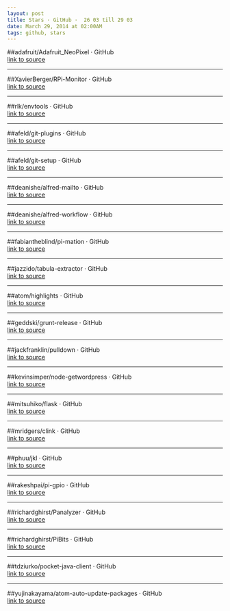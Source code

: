 ```yaml
---
layout: post
title: Stars · GitHub ·  26 03 till 29 03
date: March 29, 2014 at 02:00AM
tags: github, stars
---
```


##adafruit/Adafruit_NeoPixel · GitHub  
[link to source](http://ift.tt/1mFGEeI)   

-------------------

##XavierBerger/RPi-Monitor · GitHub  
[link to source](http://ift.tt/1izmX5W)   

-------------------

##rlk/envtools · GitHub  
[link to source](http://ift.tt/P5iePf)  

-------------------

##afeld/git-plugins · GitHub  
[link to source](http://ift.tt/1hBQwAz)  

-------------------

##afeld/git-setup · GitHub  
[link to source](http://ift.tt/1hBQwAH)  

-------------------

##deanishe/alfred-mailto · GitHub  
[link to source](http://ift.tt/1hC88wb)  

-------------------

##deanishe/alfred-workflow · GitHub  
[link to source](http://ift.tt/1hC88ME)  

-------------------

##fabiantheblind/pi-mation · GitHub  
[link to source](http://ift.tt/1hDhAQ0)  

-------------------

##jazzido/tabula-extractor · GitHub  
[link to source](http://ift.tt/1lrc5uD)  

-------------------

##atom/highlights · GitHub  
[link to source](http://ift.tt/1iJgkhA)  

-------------------

##geddski/grunt-release · GitHub  
[link to source](http://ift.tt/1bom75h)  

-------------------

##jackfranklin/pulldown · GitHub  
[link to source](http://ift.tt/1drjLsr)  

-------------------

##kevinsimper/node-getwordpress · GitHub  
[link to source](http://ift.tt/1ltq1nQ)  

-------------------

##mitsuhiko/flask · GitHub  
[link to source](http://ift.tt/YLUuCb)  

-------------------

##mridgers/clink · GitHub  
[link to source](http://ift.tt/1gMdjP8)  

-------------------

##phuu/jkl · GitHub  
[link to source](http://ift.tt/1me7ER3)  

-------------------

##rakeshpai/pi-gpio · GitHub  
[link to source](http://ift.tt/1fxttqg)  

-------------------

##richardghirst/Panalyzer · GitHub  
[link to source](http://ift.tt/1fxtquI)  

-------------------

##richardghirst/PiBits · GitHub  
[link to source](http://ift.tt/P40dkB)  

-------------------

##tdziurko/pocket-java-client · GitHub  
[link to source](http://ift.tt/P49Y1S)  

-------------------

##yujinakayama/atom-auto-update-packages · GitHub  
[link to source](http://ift.tt/1oaACWT)  
